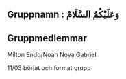 

 ## Gruppnamn :  وَعَلَيْكُمُ السَّلَامْ
## Gruppmedlemmar
Milton
Endo/Noah 
Nova
Gabriel

11/03
börjat och format grupp
